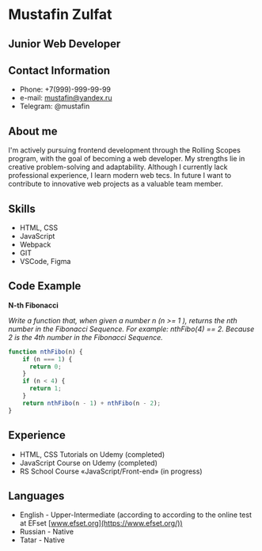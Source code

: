 # Mustafin Zulfat

## Junior Web Developer


## Contact Information
* Phone: +7(999)-999-99-99
* e-mail: mustafin@yandex.ru
* Telegram: @mustafin

## About me
I'm actively pursuing frontend development through the Rolling Scopes program, with the goal of becoming a web developer. My strengths lie in creative problem-solving and adaptability. Although I currently lack professional experience, I learn modern web tecs. In future I want to contribute to innovative web projects as a valuable team member.

## Skills
* HTML, CSS
* JavaScript
* Webpack
* GIT
* VSCode, Figma

## Code Example
**N-th Fibonacci**

_Write a function that, when given a number n (n >= 1 ), returns the nth number in the Fibonacci Sequence. For example: nthFibo(4) == 2. Because 2 is the 4th number in the Fibonacci Sequence._
```javascript
function nthFibo(n) {
    if (n === 1) {
      return 0;
    }
    if (n < 4) {
      return 1;
    }
    return nthFibo(n - 1) + nthFibo(n - 2);
}
```

## Experience
* HTML, CSS Tutorials on Udemy (completed)
* JavaScript Course on Udemy (completed)
* RS School Course «JavaScript/Front-end» (in progress)

## Languages
* English - Upper-Intermediate (according to according to the online test at EFset [www.efset.org](https://www.efset.org/))
* Russian - Native
* Tatar - Native